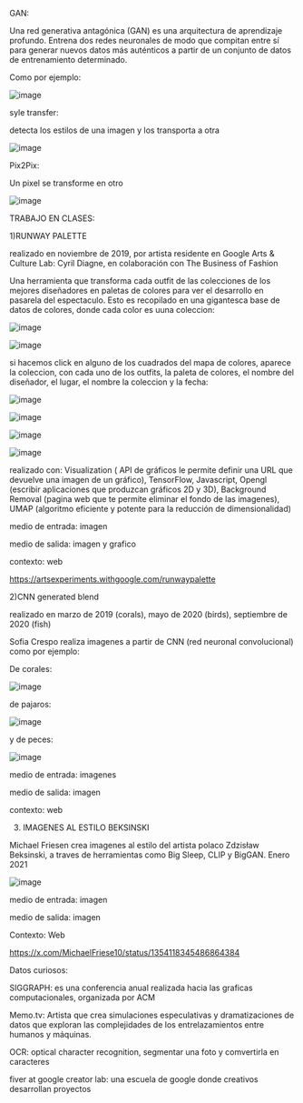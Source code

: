 GAN:

Una red generativa antagónica (GAN) es una arquitectura de aprendizaje profundo. 
Entrena dos redes neuronales de modo que compitan entre sí para generar nuevos datos más auténticos a partir de un conjunto de datos de entrenamiento determinado.

Como por ejemplo:

![image](https://github.com/sofiachaav/audiv027-2024-1/assets/129554344/9348e4cc-7d77-4083-a38d-a9eb38d25cf4)

syle transfer:

detecta los estilos de una imagen y los transporta a otra

![image](https://github.com/sofiachaav/audiv027-2024-1/assets/129554344/4fd63f64-1b95-4738-b12a-3f02ff4a58f7)


Pix2Pix:

Un pixel se transforme en otro

![image](https://github.com/sofiachaav/audiv027-2024-1/assets/129554344/ddd91ec1-79b8-449f-bc1c-83d6703fd3fd)

TRABAJO EN CLASES:

1)RUNWAY PALETTE

realizado en noviembre de 2019, por artista residente en Google Arts & Culture Lab: Cyril Diagne, en colaboración con The Business of Fashion

Una herramienta que transforma cada outfit de las colecciones de los mejores diseñadores en paletas de colores para ver el desarrollo en pasarela del espectaculo. Esto es recopilado en una gigantesca base de datos de colores, donde cada color es uuna coleccion:

![image](https://github.com/sofiachaav/audiv027-2024-1/assets/129554344/9a23659a-4589-4d6c-b9be-f0a44029bc9d)

![image](https://github.com/sofiachaav/audiv027-2024-1/assets/129554344/bf04c14a-bc9b-44dc-970c-f727c0418e0a)

si hacemos click en alguno de los cuadrados del mapa de colores, aparece la coleccion, con cada uno de los outfits, la paleta de colores, el nombre del diseñador, el lugar, el nombre la coleccion y la fecha:

![image](https://github.com/sofiachaav/audiv027-2024-1/assets/129554344/f476ccc9-ec4e-489a-9f4d-61b3dd523fa4)

![image](https://github.com/sofiachaav/audiv027-2024-1/assets/129554344/3c8fc92e-f053-4687-a3d4-8bba360c1603)

![image](https://github.com/sofiachaav/audiv027-2024-1/assets/129554344/ab42dce6-6140-4cf4-a844-438daae1faf6)

![image](https://github.com/sofiachaav/audiv027-2024-1/assets/129554344/9317f4b4-5712-4feb-81e9-727e9d4a7cb4)

realizado con: Visualization ( API de gráficos le permite definir una URL que devuelve una imagen de un gráfico), TensorFlow, Javascript, Opengl (escribir aplicaciones que produzcan gráficos 2D y 3D), Background Removal (pagina web que te permite eliminar el fondo de las imagenes), UMAP (algoritmo eficiente y potente para la reducción de dimensionalidad)

medio de entrada: imagen

medio de salida: imagen y grafico 

contexto: web

https://artsexperiments.withgoogle.com/runwaypalette 

2)CNN generated blend

realizado en marzo de 2019 (corals), mayo de 2020 (birds), septiembre de 2020 (fish)

Sofia Crespo realiza imagenes a partir de CNN (red neuronal convolucional) como por ejemplo:

De corales:

![image](https://github.com/sofiachaav/audiv027-2024-1/assets/129554344/b7d5a048-7762-46a9-af48-3799a787b712)

de pajaros:

![image](https://github.com/sofiachaav/audiv027-2024-1/assets/129554344/127eb0f8-4e3b-4ac0-b9ac-60616876103b)

y de peces:

![image](https://github.com/sofiachaav/audiv027-2024-1/assets/129554344/8ac4e499-0ff3-474b-a02b-a0f520bb0419)

medio de entrada: imagenes

medio de salida: imagen

contexto: web



3) IMAGENES AL ESTILO BEKSINSKI

Michael Friesen crea imagenes al estilo del artista polaco Zdzisław Beksinski, a traves de herramientas como Big Sleep, CLIP y BigGAN. Enero 2021

![image](https://github.com/sofiachaav/audiv027-2024-1/assets/129554344/d8670081-3494-4ea7-8f0f-7f3142b5863f)

medio de entrada: imagen

medio de salida: imagen

Contexto: Web

https://x.com/MichaelFriese10/status/1354118345486864384






Datos curiosos:


SIGGRAPH: es una conferencia anual realizada hacia las graficas computacionales, organizada por ACM

Memo.tv: Artista que crea simulaciones especulativas y dramatizaciones de datos que exploran las complejidades de los entrelazamientos entre humanos y máquinas.

OCR: optical character recognition, segmentar una foto y comvertirla en caracteres

fiver at google creator lab: una escuela de google donde creativos desarrollan proyectos
